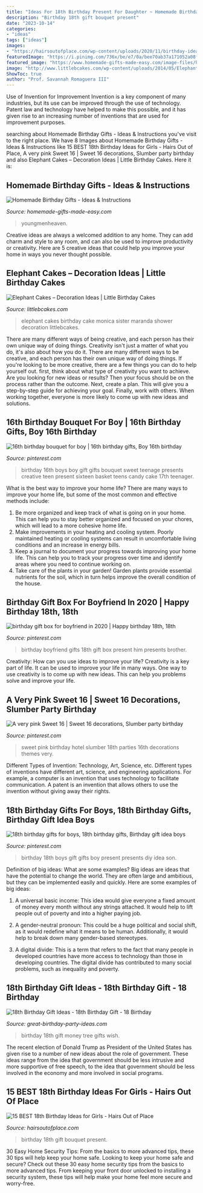 ```yaml
---
title: "Ideas For 18th Birthday Present For Daughter ~ Homemade Birthday Gifts"
description: "Birthday 18th gift bouquet present"
date: "2023-10-14"
categories:
- "ideas"
tags: ["ideas"]
images:
- "https://hairsoutofplace.com/wp-content/uploads/2020/11/birthday-ideas-for-your-18th.jpg"
featuredImage: "https://i.pinimg.com/736x/be/e7/0a/bee70ab37a171052a08f46bc619b8151--pink-sweet--balloon.jpg"
featured_image: "https://www.homemade-gifts-made-easy.com/image-files/homemade-birthday-gifts-800x1351.jpg"
image: "http://www.littlebcakes.com/wp-content/uploads/2014/05/Elephant-Birthday-Cakes.jpg"
ShowToc: true
author: "Prof. Savannah Romaguera III"
---
```



Use of Invention for Improvement
Invention is a key component of many industries, but its use can be improved through the use of technology. Patent law and technology have helped to make this possible, and it has given rise to an increasing number of inventions that are used for improvement purposes.

	

		
searching about Homemade Birthday Gifts - Ideas &amp; Instructions you've visit to the right place. We have 8 Images about Homemade Birthday Gifts - Ideas &amp; Instructions like 15 BEST 18th Birthday Ideas for Girls - Hairs Out of Place, A very pink Sweet 16 | Sweet 16 decorations, Slumber party birthday and also Elephant Cakes – Decoration Ideas | Little Birthday Cakes. Here it is:
		
    
## Homemade Birthday Gifts - Ideas &amp; Instructions

<img loading=lazy src="https://www.homemade-gifts-made-easy.com/image-files/homemade-birthday-gifts-800x1351.jpg" onerror="this.onerror=null;this.src='https://tse3.mm.bing.net/th?id=OIP.GlqgsVtFi074-oBjzi5FhQHaMg&amp;pid=15.1';" alt="Homemade Birthday Gifts - Ideas &amp; Instructions">

_Source: homemade-gifts-made-easy.com_

>youngmenheaven. 

	

Creative ideas are always a welcomed addition to any home. They can add charm and style to any room, and can also be used to improve productivity or creativity. Here are 5 creative ideas that could help you improve your home in ways you never thought possible.

    
## Elephant Cakes – Decoration Ideas | Little Birthday Cakes

<img loading=lazy src="http://www.littlebcakes.com/wp-content/uploads/2014/05/Elephant-Birthday-Cakes.jpg" onerror="this.onerror=null;this.src='https://tse3.mm.bing.net/th?id=OIP.XRsBW1D0KRmVzeGzLrYtxgHaH7&amp;pid=15.1';" alt="Elephant Cakes – Decoration Ideas | Little Birthday Cakes">

_Source: littlebcakes.com_

>elephant cakes birthday cake monica sister maranda shower decoration littlebcakes. 

	

There are many different ways of being creative, and each person has their own unique way of doing things.
Creativity isn't just a matter of what you do, it's also about how you do it. There are many different ways to be creative, and each person has their own unique way of doing things. If you're looking to be more creative, there are a few things you can do to help yourself out. first, think about what type of creativity you want to achieve. Are you looking for new ideas or results? Then your focus should be on the process rather than the outcome. Next, create a plan. This will give you a step-by-step guide for achieving your goal. Finally, work with others. When working together, everyone is more likely to come up with new ideas and solutions.

    
## 16th Birthday Bouquet For Boy | 16th Birthday Gifts, Boy 16th Birthday

<img loading=lazy src="https://i.pinimg.com/736x/04/25/7a/04257a695480cfd40b1278fdb3d82216.jpg" onerror="this.onerror=null;this.src='https://tse4.mm.bing.net/th?id=OIP.YNWOYXl84vDeT5DWGVkjhwHaNK&amp;pid=15.1';" alt="16th birthday bouquet for boy | 16th birthday gifts, Boy 16th birthday">

_Source: pinterest.com_

>birthday 16th boys boy gift gifts bouquet sweet teenage presents creative teen present sixteen basket teens candy cake 17th teenager. 

	

What is the best way to improve your home life?
There are many ways to improve your home life, but some of the most common and effective methods include: 
1. Be more organized and keep track of what is going on in your home. This can help you to stay better organized and focused on your chores, which will lead to a more cohesive home life. 
2. Make improvements in your heating and cooling system. Poorly maintained heating or cooling systems can result in uncomfortable living conditions and an increase in energy bills. 
3. Keep a journal to document your progress towards improving your home life. This can help you to track your progress over time and identify areas where you need to continue working on. 
4. Take care of the plants in your garden! Garden plants provide essential nutrients for the soil, which in turn helps improve the overall condition of the house.

    
## Birthday Gift Box For Boyfriend In 2020 | Happy Birthday 18th, 18th

<img loading=lazy src="https://i.pinimg.com/originals/7e/00/e4/7e00e454f1907b885cf77b4089581819.jpg" onerror="this.onerror=null;this.src='https://tse2.mm.bing.net/th?id=OIP.l5E4CTvZw_67ytOaD7Mz8AHaOk&amp;pid=15.1';" alt="birthday gift box for boyfriend in 2020 | Happy birthday 18th, 18th">

_Source: pinterest.com_

>birthday boyfriend gifts 18th gift box present him presents brother. 

	

Creativity: How can you use ideas to improve your life?
Creativity is a key part of life. It can be used to improve your life in many ways. One way to use creativity is to come up with new ideas. This can help you problems solve and improve your life.

    
## A Very Pink Sweet 16 | Sweet 16 Decorations, Slumber Party Birthday

<img loading=lazy src="https://i.pinimg.com/736x/be/e7/0a/bee70ab37a171052a08f46bc619b8151--pink-sweet--balloon.jpg" onerror="this.onerror=null;this.src='https://tse4.mm.bing.net/th?id=OIP.hyBrOfK8j9Jcb44wyFq9DwHaJ3&amp;pid=15.1';" alt="A very pink Sweet 16 | Sweet 16 decorations, Slumber party birthday">

_Source: pinterest.com_

>sweet pink birthday hotel slumber 18th parties 16th decorations themes very. 

	

Different Types of Invention: Technology, Art, Science, etc.
Different types of inventions have different art, science, and engineering applications. For example, a computer is an invention that uses technology to facilitate communication. A patent is an invention that allows others to use the invention without giving away their rights.

    
## 18th Birthday Gifts For Boys, 18th Birthday Gifts, Birthday Gift Idea Boys

<img loading=lazy src="https://i.pinimg.com/originals/78/44/ee/7844eed62d83012829970886edb4b2a6.jpg" onerror="this.onerror=null;this.src='https://tse4.mm.bing.net/th?id=OIP.xlSRHzkSxX2-RlNpEJoTwAHaJ4&amp;pid=15.1';" alt="18th birthday gifts for boys, 18th birthday gifts, Birthday gift idea boys">

_Source: pinterest.com_

>birthday 18th boys gift gifts boy present presents diy idea son. 

	

Definition of big ideas: What are some examples?
Big ideas are ideas that have the potential to change the world. They are often large and ambitious, but they can be implemented easily and quickly. Here are some examples of big ideas:
1. A universal basic income: This idea would give everyone a fixed amount of money every month without any strings attached. It would help to lift people out of poverty and into a higher paying job.

2. A gender-neutral pronoun: This could be a huge political and social shift, as it would redefine what it means to be human. Additionally, it would help to break down many gender-based stereotypes.

3. A digital divide: This is a term that refers to the fact that many people in developed countries have more access to technology than those in developing countries. The digital divide has contributed to many social problems, such as inequality and poverty.

    
## 18th Birthday Gift Ideas - 18th Birthday Gift - 18 Birthday

<img loading=lazy src="https://www.great-birthday-party-ideas.com/images/money-tree.jpg" onerror="this.onerror=null;this.src='https://tse1.mm.bing.net/th?id=OIP.d3MR3-1Ouni3Dxct4yc29QHaOR&amp;pid=15.1';" alt="18th Birthday Gift Ideas - 18th Birthday Gift - 18 Birthday">

_Source: great-birthday-party-ideas.com_

>birthday 18th gift money tree gifts wish. 

	

The recent election of Donald Trump as President of the United States has given rise to a number of new ideas about the role of government. These ideas range from the idea that government should be less intrusive and more supportive of free speech, to the idea that government should be less involved in the economy and more involved in social programs.

    
## 15 BEST 18th Birthday Ideas For Girls - Hairs Out Of Place

<img loading=lazy src="https://hairsoutofplace.com/wp-content/uploads/2020/11/birthday-ideas-for-your-18th.jpg" onerror="this.onerror=null;this.src='https://tse4.mm.bing.net/th?id=OIP.w3r6oe6wSRZHfSWOsYHT9gHaJ4&amp;pid=15.1';" alt="15 BEST 18th Birthday Ideas for Girls - Hairs Out of Place">

_Source: hairsoutofplace.com_

>birthday 18th gift bouquet present. 

	

30 Easy Home Security Tips: From the basics to more advanced tips, these 30 tips will help keep your home safe.
Looking to keep your home safe and secure? Check out these 30 easy home security tips from the basics to more advanced tips. From keeping your front door unlocked to installing a security system, these tips will help make your home feel more secure and worry-free.

